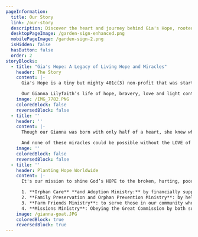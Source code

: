 ```yaml
---
pageInformation:
  title: Our Story
  link: /our-story
  description: Discover the heart and journey behind Gia's Hope, rooted in faith and compassion.
  desktopPageImage: /garden-sign-enhanced.png
  mobilePageImage: /garden-sign-2.png
  isHidden: false
  hasButton: false
  order: 2
storyBlocks:
  - title: "Gia's Hope: A Legacy of Living Hope and Miracles"
    header: The Story
    content: |-
      Gia's Hope is a tiny but mighty 401c(3) non-profit that was started in 2019 from the seed of the legacy of our daughter’s beautiful life. Our Gianna Lilyfaith, who was adopted from China at age 2 with a half of a heart,  moved to heaven 6 years ago at the age of 6.  Her life, though too short on earth, was a life that fully  displayed God’s miracles, glory and beauty.  Her life taught and continues to teach us that HOPE is worth the fight, and LOVE is worth the risk to lay your life down for another.

      Our Gianna Lilyfaith’s life of hope, bravery, love and light continues to bloom more miracles of hope and love around the world. It’s an honor to get to be a vehicle of God’s goodness to a world that needs more hope.  God has taken the most broken and painful part of our story and has transformed it into a beautiful mission of purpose and beauty like only HE can. Jesus is our redeemer and because of HIS life, death on a cross and resurrection, we are no longer slaves to despair…but we have **THIS LIVING HOPE** _(1 Peter 1:3)_ and this HOPE has been what has been the driving force behind Gia's Hope
    image: /IMG_7782.PNG
    coloredBlock: false
    reversedBlock: false
  - title: ''
    header: ''
    content: |-
      Though our Gianna was born with only half of a heart, she knew who her Savior was, and she gave her whole heart and life to Him.  And so her HOPE was not lost just because she lost an earthly battle. Our Gianna is alive forever because Jesus lives! The JOY of this hope and this truth of eternal Joy propels us forward to share HOPE with the most vulnerable, lost, broken and hurting.  What started as an initiative and goal to give grants to families adopting children with special needs has blossomed into a garden of love that has burst forth a harvests of love to the world in various missions. 

      And none of these miracles could be possible without the LOVE of our community and your partnership in this dream.  Your gifts have been multiplied into 6 years of beautiful miracles! This is the gift of the church, the village, the community coming together in LOVE to plant seeds of hope! And, we are beyond grateful and humbled for your help and we are blessed to witness God  move in such amazing ways through your love.
    image: ''
    coloredBlock: false
    reversedBlock: false
  - title: ''
    header: Planting Hope Worldwide
    content: |-
      It's our mission to shine God’s HOPE to the broken, hurting, poor, orphaned and vulnerable ones in our community and around the world through the 4 branches of our purpose.

      1. **Orphan Care** **and Adoption Ministry:** by financially supporting vulnerable children ministries and providing adoption grants to families adopting children with special needs internationally.
      2. **Family Preservation and Orphan Prevention Ministry**: by helping to fund surgeries and therapies for impoverished families caring for their child/children with special needs.
      3. **Farm Friends Ministry**: to serve those in our community who've endured grief, tragedy, abuse of any kind to heal by providing comfort and care through animal and nature experiences on our farm.
      4. **Missions Ministry**: Obeying the Great Commission by both supporting missionaries who are taking the gospel of HOPE to the world and taking the gospel to the world through our ministry missions trips.
    image: /gianna-goat.JPG
    coloredBlock: true
    reversedBlock: true
---
```


